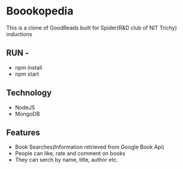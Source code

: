 # Boookopedia
This is a clone of GoodReads built for Spider(R&D club of NIT Trichy) inductions

## RUN -
* npm install
* npm start
 
## Technology
* NodeJS
* MongoDB

## Features
* Book Searches(Information retrieved from Google Book Api)
* People can like, rate and comment on books
* They can serch by name, title, author etc.


